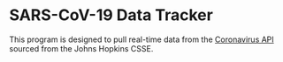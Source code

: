 # SARS-CoV-19 Data Tracker
This program is designed to pull real-time data from the [Coronavirus API](https://covid19api.com/) sourced from the Johns Hopkins CSSE.